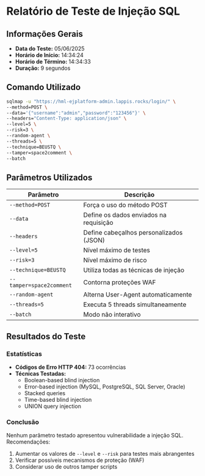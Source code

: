 # Relatório de Teste de Injeção SQL

## Informações Gerais
- **Data do Teste:** 05/06/2025
- **Horário de Início:** 14:34:24
- **Horário de Término:** 14:34:33
- **Duração:** 9 segundos

## Comando Utilizado
```bash
sqlmap -u "https://hml-ejplatform-admin.lappis.rocks/login/" \
--method=POST \
--data='{"username":"admin","password":"123456"}' \
--headers="Content-Type: application/json" \
--level=5 \
--risk=3 \
--random-agent \
--threads=5 \
--technique=BEUSTQ \
--tamper=space2comment \
--batch
```

## Parâmetros Utilizados
| Parâmetro | Descrição |
|-----------|-----------|
| `--method=POST` | Força o uso do método POST |
| `--data` | Define os dados enviados na requisição |
| `--headers` | Define cabeçalhos personalizados (JSON) |
| `--level=5` | Nível máximo de testes |
| `--risk=3` | Nível máximo de risco |
| `--technique=BEUSTQ` | Utiliza todas as técnicas de injeção |
| `--tamper=space2comment` | Contorna proteções WAF |
| `--random-agent` | Alterna User-Agent automaticamente |
| `--threads=5` | Executa 5 threads simultaneamente |
| `--batch` | Modo não interativo |

## Resultados do Teste

### Estatísticas
- **Códigos de Erro HTTP 404:** 73 ocorrências
- **Técnicas Testadas:**
  - Boolean-based blind injection
  - Error-based injection (MySQL, PostgreSQL, SQL Server, Oracle)
  - Stacked queries
  - Time-based blind injection
  - UNION query injection

### Conclusão
Nenhum parâmetro testado apresentou vulnerabilidade a injeção SQL. Recomendações:
1. Aumentar os valores de `--level` e `--risk` para testes mais abrangentes
2. Verificar possíveis mecanismos de proteção (WAF)
3. Considerar uso de outros tamper scripts


